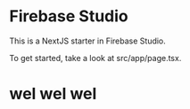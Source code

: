 # Firebase Studio

This is a NextJS starter in Firebase Studio.

To get started, take a look at src/app/page.tsx.
# wel wel wel
<!-- Test commit from Harsh -->

